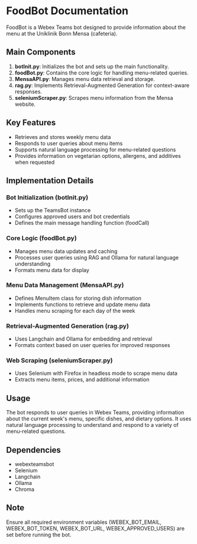 # FoodBot Documentation

FoodBot is a Webex Teams bot designed to provide information about the menu at the Uniklinik Bonn Mensa (cafeteria).

## Main Components

1. **botInit.py**: Initializes the bot and sets up the main functionality.
2. **foodBot.py**: Contains the core logic for handling menu-related queries.
3. **MensaAPI.py**: Manages menu data retrieval and storage.
4. **rag.py**: Implements Retrieval-Augmented Generation for context-aware responses.
5. **seleniumScraper.py**: Scrapes menu information from the Mensa website.

## Key Features

- Retrieves and stores weekly menu data
- Responds to user queries about menu items
- Supports natural language processing for menu-related questions
- Provides information on vegetarian options, allergens, and additives when requested

## Implementation Details

### Bot Initialization (botInit.py)
- Sets up the TeamsBot instance
- Configures approved users and bot credentials
- Defines the main message handling function (foodCall)

### Core Logic (foodBot.py)
- Manages menu data updates and caching
- Processes user queries using RAG and Ollama for natural language understanding
- Formats menu data for display

### Menu Data Management (MensaAPI.py)
- Defines MenuItem class for storing dish information
- Implements functions to retrieve and update menu data
- Handles menu scraping for each day of the week

### Retrieval-Augmented Generation (rag.py)
- Uses Langchain and Ollama for embedding and retrieval
- Formats context based on user queries for improved responses

### Web Scraping (seleniumScraper.py)
- Uses Selenium with Firefox in headless mode to scrape menu data
- Extracts menu items, prices, and additional information

## Usage

The bot responds to user queries in Webex Teams, providing information about the current week's menu, specific dishes, and dietary options. It uses natural language processing to understand and respond to a variety of menu-related questions.

## Dependencies

- webexteamsbot
- Selenium
- Langchain
- Ollama
- Chroma

## Note

Ensure all required environment variables (WEBEX_BOT_EMAIL, WEBEX_BOT_TOKEN, WEBEX_BOT_URL, WEBEX_APPROVED_USERS) are set before running the bot.
